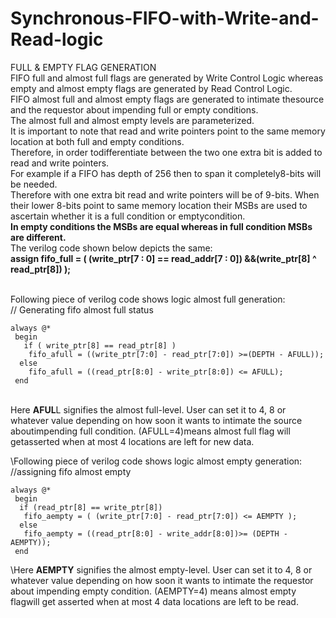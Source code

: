 # Synchronous-FIFO-with-Write-and-Read-logic

FULL & EMPTY FLAG GENERATION<br/>
FIFO full and almost full flags are generated by Write Control Logic whereas empty and almost empty flags are generated by Read Control  Logic.
<br/>FIFO almost full and almost empty flags are generated to intimate thesource and the requestor about impending full or empty conditions. <br/>The almost full and almost empty levels are parameterized.
<br/>It is important to note that read and write pointers point to the same memory location at both full and empty conditions. 
<br/>Therefore, in order todifferentiate between the two one extra bit is added to read and write pointers. 
<br/>For example if a FIFO has depth of 256 then to span it completely8-bits will be needed. 
<br/>Therefore with one extra bit read and write pointers will be of 9-bits. When their lower 8-bits point to same memory location their MSBs are used to ascertain whether it is a full condition or emptycondition. 
<br/>**In empty conditions the MSBs are equal whereas in full condition MSBs are different.** 
<br/>The verilog code shown below depicts the same:
<br/>**assign fifo_full = ( (write_ptr[7 : 0] == read_addr[7 : 0]) &&(write_ptr[8] ^ read_ptr[8]) );**

<br/>Following piece of verilog code shows logic almost full generation:
<br/>// Generating fifo almost full status
```
always @*
 begin 
   if ( write_ptr[8] == read_ptr[8] )
    fifo_afull = ((write_ptr[7:0] - read_ptr[7:0]) >=(DEPTH - AFULL));
  else
    fifo_afull = ((read_ptr[8:0] - write_ptr[8:0]) <= AFULL);
 end
 ```
<br/>Here **AFUL**L signifies the almost full-level. User can set it to 4, 8 or whatever value depending on how soon it wants to intimate the source aboutimpending full condition. (AFULL=4)means almost full flag will getasserted when at most 4 locations are left for new data.

\Following piece of verilog code shows logic almost empty generation:
\//assigning fifo almost empty
```
always @*
 begin
  if (read_ptr[8] == write_ptr[8])
   fifo_aempty = ( (write_ptr[7:0] - read_ptr[7:0]) <= AEMPTY );
  else
   fifo_aempty = ((read_ptr[8:0] - write_addr[8:0])>= (DEPTH - AEMPTY));
 end
 ```
\Here **AEMPTY** signifies the almost empty-level. User can set it to 4, 8 or whatever value depending on how soon it wants to intimate the requestor about impending empty condition. (AEMPTY=4) means almost empty flagwill get asserted when at most 4 data locations are left to be read.
